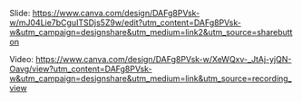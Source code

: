 Slide: https://www.canva.com/design/DAFg8PVsk-w/mJ04Lie7bCguITSDjs5Z9w/edit?utm_content=DAFg8PVsk-w&utm_campaign=designshare&utm_medium=link2&utm_source=sharebutton

Video: https://www.canva.com/design/DAFg8PVsk-w/XeWQxv-_JtAj-yjQN-Oavg/view?utm_content=DAFg8PVsk-w&utm_campaign=designshare&utm_medium=link&utm_source=recording_view
